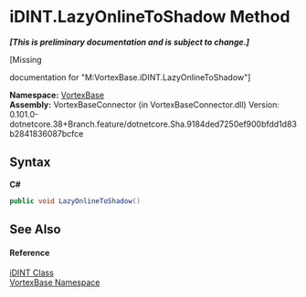 # iDINT.LazyOnlineToShadow Method 
 _**\[This is preliminary documentation and is subject to change.\]**_

\[Missing <summary> documentation for "M:VortexBase.iDINT.LazyOnlineToShadow"\]

**Namespace:**&nbsp;<a href="N_VortexBase.md">VortexBase</a><br />**Assembly:**&nbsp;VortexBaseConnector (in VortexBaseConnector.dll) Version: 0.101.0-dotnetcore.38+Branch.feature/dotnetcore.Sha.9184ded7250ef900bfdd1d83b2841836087bcfce

## Syntax

**C#**<br />
``` C#
public void LazyOnlineToShadow()
```


## See Also


#### Reference
<a href="T_VortexBase_iDINT.md">iDINT Class</a><br /><a href="N_VortexBase.md">VortexBase Namespace</a><br />